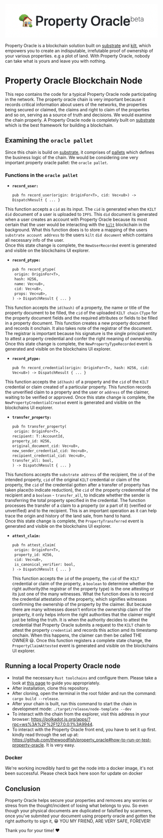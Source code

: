 
<img src="https://github.com/thewoodfish/property_oracle/blob/main/public/img/logo.png">

Property Oracle is a blockchain solution built on <a target="_blank" href="https://substrate.io">substrate</a> and <a target="_blank" href="https://kilt.io">kilt</a>,  which empowers you to create an indisputable, irrefutable proof of ownership of your various properties. e.g a plot of land.
With Property Oracle, nobody can take what is yours and leave you with nothing.

# Property Oracle Blockchain Node 
This repo contains the code for a typical Property Oracle node participating in the network. The property oracle chain is very important because it records critical information about users of the networks, the properties being secured or claimed, the claims and right to claim of the properties and so on, serving as a source of truth and decisions. We would examine the chain properly. A Property Oracle node is completely built on <a target="_blank" href="https://substrate.io">substrate</a> which is the best framework for building a blockchain.

## Examining the `oracle pallet`
Since this chain is build on <a target="_blank" href="https://substrate.io">substrate</a>, it comprises of <a target="_blank" href="https://docs.substrate.io/reference/frame-pallets/">pallets</a> which defines the business logic of the chain. We would be considering one very important property oracle pallet: the `oracle pallet`.

### Functions in the `oracle pallet`
- <b>`record_user:`</b>
   ```
   pub fn record_user(origin: OriginFor<T>, cid: Vec<u8>) -> DispatchResult { ... }
   ``` 
This function accepts a `cid` as its input. The `cid` is generated when the `KILT did` document of a user is uploaded to `IPFS`. This `did` document is generated when a user creates an account with Property Oracle because its most certain that the user would be interacting with the <a target="_blank" href="https://kilt.io">`kilt`</a> blockchain in the background. What this function does is to store a mapping of the users `substrate account address` to the users `kilt` `did document` which contains all necessary info of the user.<br>
Once this state change is complete, the `NewUserRecorded` event is generated and visible on the blockchains UI explorer.

- <b>`record_ptype:`</b>
   ```
   pub fn record_ptype(
	origin: OriginFor<T>,
	hash: H256,
	name: Vec<u8>,
	cid: Vec<u8>,
	props: Vec<u8>,
   ) -> DispatchResult { ... } 
   ``` 
This function accepts the `id(hash)` of a property, the name or title of the property document to be filled, the `cid` of the uploaded `KILT chain` `CType` for the property document fields and the required attributes or fields to be filled in a property document.
This function creates a new property document and records it onchain. It also takes note of the registrar of the document. The registrar is important because his signature is the single principal entity to attest a property credential and confer the right meaning of ownership. <br>
Once this state change is complete, the `NewPropertyTypeRecorded` event is generated and visible on the blockchains UI explorer. 

- <b>`record_ptype:`</b>
   ```
   pub fn record_credential(origin: OriginFor<T>, hash: H256, cid: Vec<u8>) -> DispatchResult { ... }
   ``` 
This function accepts the `id(hash)` of a property and the `cid` of the `KILT` credential or claim created of a particular property. This function records the unverified claim to a property and the user or `address` of the claimer, waiting to be verified or approved.
Once this state change is complete, the `NewPropertyCredentialCreated` event is generated and visible on the blockchains UI explorer.


- <b>`transfer_property:`</b>
   ```
   pub fn transfer_property(
	origin: OriginFor<T>,
   recipient: T::AccountId,
   property_id: H256,
   original_document_cid: Vec<u8>,
   new_sender_credential_cid: Vec<u8>,
   recipient_credential_cid: Vec<u8>,
   transfer_all: bool,
   ) -> DispatchResult { ... } 
   ``` 
This functions accepts the `substrate address` of the recipient, the `id` of the intended property, `cid` of the original `KILT` credential or claim of the property, the `cid` of the credential gotten after a transfer of property has taken place(to indicate reduction), the `cid` of the property credenmtial of the recipient and a `boolean` - `transfer_all`, to indicate whether the sender is transferring the total property specified in the credential. The function processes the transfer of a claim to a property (or a part of it) (verified or unverified) and to the recipient. This is an important operation as it can help trace the origin and history of the land sale, from hand to hand. <br>
Once this state change is complete, the `PropertyTransferred` event is generated and visible on the blockchains UI explorer.

- <b>`attest_claim:`</b>
   ```
   pub fn attest_claim(
	origin: OriginFor<T>,
	property_id: H256,
	cid: Vec<u8>,
	is_canonical_verifier: bool,
   ) -> DispatchResult { ... } 
   ``` 
   This function accepts the `id` of the property, the `cid` of the `KILT` credential or claim of the property, a `boolean` to determine whether the right authority(the registrar of the property type) is the one attesting or its just one of the many witnesses. What the function does is to record the credential attestation of the property, which signifies witnesses confirming the ownership of the property by the claimer. But because there are many witnesses doesn't enforce the ownership claim of the property, it only helps inform the right authorities that the claimer might just be telling the truth. It is when the authority decides to attest the credential that Property Oracle submits a request to the `KILT` chain to attest the property `credential` and records this action amd its timestamp onchain. When this happens, the claimer can then be called THE OWNER 😃.
   Once this function registers a complete state change, the `PropertyClaimAttested` event is generated and visible on the blockchains UI explorer.
   
## Running a local Property Oracle node 
- Install the necessary `Rust toolchains` and configure them. Please take a look at <a target="_blank" href="https://docs.substrate.io/install/">this page</a> to guide you appropriately.
- After installation, clone this repository.
- After cloning, open the terminal in the root folder and run the command: `cargo build --release`.
- After your chain is built, run this command to start the chain in development mode: `./target/release/node-template --dev`
- To interact with the chain from the explorer, visit this address in your browser: https://polkadot.js.org/apps/?rpc=ws%3A%2F%2F127.0.0.1%3A9944.
- To interact with the Property Oracle front end, you have to set it up first. kindly read through the set up at: https://github.com/thewoodfish/property_oracle#how-to-run-or-test-property-oracle. It is very easy.

### Docker
We're working incredibly hard to get the node into a docker image, it's not been successful. Please check back here soon for update on docker

## Conclusion
Property Oracle helps secure your properties and removes any worries or stress from the thought/incident of losing what belongs to you. So even though your physical documents are duplicated or falsified by scammers, once you've submited your document using property oracle and gotten the right authority to sign it, 😁 YOU MY FRIEND, ARE VERY SAFE, FOREVER!

Thank you for your time! ❤️
